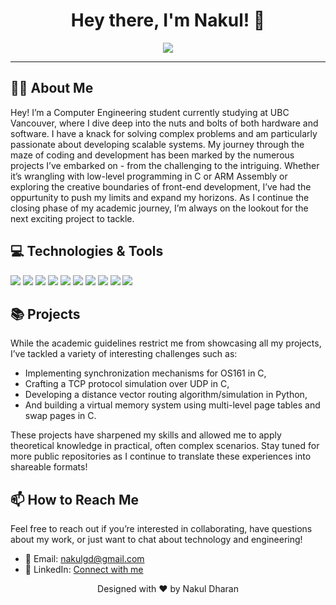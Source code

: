 <!-- Dynamic Greeting -->
<h1 align="center">Hey there, I'm Nakul! 👋</h1>
<p align="center">
  <a href="https://github.com/NakulGD">
    <img src="https://readme-typing-svg.herokuapp.com?lines=Computer+Engineering+Student;Eager+Developer+&+Innovator;Perpetually+Exploring+New+Tech&center=true&width=380&height=45">
  </a>
</p>

<hr>

<!-- Brief Introduction -->
## 🙋‍♂️ About Me
Hey! I’m a Computer Engineering student currently studying at UBC Vancouver, where I dive deep into the nuts and bolts of both hardware and software. I have a knack for solving complex problems and am particularly passionate about developing scalable systems. My journey through the maze of coding and development has been marked by the numerous projects I’ve embarked on - from the challenging to the intriguing. Whether it’s wrangling with low-level programming in C or ARM Assembly or exploring the creative boundaries of front-end development, I’ve had the oppurtunity to push my limits and expand my horizons. As I continue the closing phase of my academic journey, I’m always on the lookout for the next exciting project to tackle.

<!-- Skills Badges -->
## 💻 Technologies & Tools
![](https://img.shields.io/badge/Code-C-informational?style=flat&logo=c&logoColor=white&color=2bbc8a)
![](https://img.shields.io/badge/Code-Java-informational?style=flat&logo=java&logoColor=white&color=2bbc8a)
![](https://img.shields.io/badge/Code-Python-informational?style=flat&logo=python&logoColor=white&color=2bbc8a)
![](https://img.shields.io/badge/Code-JavaScript-informational?style=flat&logo=javascript&logoColor=white&color=2bbc8a)
![](https://img.shields.io/badge/Tools-Docker-informational?style=flat&logo=docker&logoColor=white&color=2bbc8a)
![](https://img.shields.io/badge/Framework-React.js-informational?style=flat&logo=react&logoColor=white&color=2bbc8a)
![](https://img.shields.io/badge/Runtime-Node.js-informational?style=flat&logo=node.js&logoColor=white&color=2bbc8a)
![](https://img.shields.io/badge/Framework-Express.js-informational?style=flat&logo=express&logoColor=white&color=2bbc8a)
![](https://img.shields.io/badge/Database-SQL-informational?style=flat&logo=mysql&logoColor=white&color=2bbc8a)
![](https://img.shields.io/badge/Database-MongoDB-informational?style=flat&logo=mongodb&logoColor=white&color=2bbc8a)

<!-- Projects Section -->
## 📚 Projects
While the academic guidelines restrict me from showcasing all my projects, I’ve tackled a variety of interesting challenges such as:
- Implementing synchronization mechanisms for OS161 in C,
- Crafting a TCP protocol simulation over UDP in C,
- Developing a distance vector routing algorithm/simulation in Python,
- And building a virtual memory system using multi-level page tables and swap pages in C.

These projects have sharpened my skills and allowed me to apply theoretical knowledge in practical, often complex scenarios. Stay tuned for more public repositories as I continue to translate these experiences into shareable formats!

<!-- How to Reach Me -->
## 📫 How to Reach Me
Feel free to reach out if you’re interested in collaborating, have questions about my work, or just want to chat about technology and engineering!
- 💌 Email: [nakulgd@gmail.com](mailto:nakulgd@gmail.com)
- 🔗 LinkedIn: [Connect with me](https://www.linkedin.com/in/nakuldharan)

<!-- Footer -->
<footer align="center">
  <p>Designed with ❤️ by Nakul Dharan</p>
</footer>
